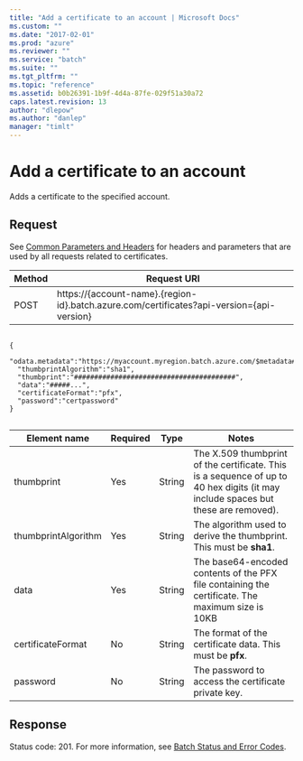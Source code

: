 ```yaml
---
title: "Add a certificate to an account | Microsoft Docs"
ms.custom: ""
ms.date: "2017-02-01"
ms.prod: "azure"
ms.reviewer: ""
ms.service: "batch"
ms.suite: ""
ms.tgt_pltfrm: ""
ms.topic: "reference"
ms.assetid: b0b26391-1b9f-4d4a-87fe-029f51a30a72
caps.latest.revision: 13
author: "dlepow"
ms.author: "danlep"
manager: "timlt"
---
```

# Add a certificate to an account
  Adds a certificate to the specified account.  
  
##  <a name="bk_lifetime"></a> Request  
 See [Common Parameters and Headers](../batchservice/common-parameters-and-headers.md) for headers and parameters that are used by all requests related to certificates.  
  
|Method|Request URI|  
|------------|-----------------|  
|POST|https://{account-name}.{region-id}.batch.azure.com/certificates?api-version={api-version}|  
  
```  
  
{  
  "odata.metadata":"https://myaccount.myregion.batch.azure.com/$metadata#certificates/@Element",  
  "thumbprintAlgorithm":"sha1",  
  "thumbprint":"########################################",  
  "data":"#####...",  
  "certificateFormat":"pfx",  
  "password":"certpassword"  
}  
  
```  
  
|Element name|Required|Type|Notes|  
|------------------|--------------|----------|-----------|  
|thumbprint|Yes|String|The X.509 thumbprint of the certificate. This is a sequence of up to 40 hex digits (it may include spaces but these are removed).|  
|thumbprintAlgorithm|Yes|String|The algorithm used to derive the thumbprint.  This must be **sha1**.|  
|data|Yes|String|The base64-encoded contents of the PFX file containing the certificate.  The maximum size is 10KB|  
|certificateFormat|No|String|The format of the certificate data. This must be **pfx**.|  
|password|No|String|The password to access the certificate private key.|  
  
## Response  
 Status code: 201. For more information, see [Batch Status and Error Codes](../batchservice/batch-status-and-error-codes.md).  
  
  